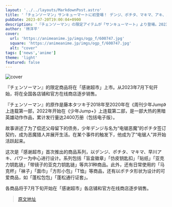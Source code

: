 ```yaml
---
layout: '../../layouts/MarkdownPost.astro'
title: '「チェンソーマン」サンキューマートに初登場！ デンジ、ポチタ、マキマ、アキ、パワーらをデザインした31アイテム展開'
pubDate: 2023-07-20T19:00:04+0900
description: '『チェンソーマン』の限定アイテムが「サンキューマート」より登場。2023年7月下旬より全国の店舗および公式オンラインショップで順次販売開始となる。'
author: '林洋平'
cover:
  url: 'https://animeanime.jp/imgs/ogp_f/600747.jpg'
  square: 'https://animeanime.jp/imgs/ogp_f/600747.jpg'
  alt: "cover"
tags: ['news','anime']
theme: 'light'
featured: false
---
```


![cover](https://animeanime.jp/imgs/ogp_f/600747.jpg)

『チェンソーマン』的限定商品将在「感谢超市」上市。从2023年7月下旬开始，将在全国各店铺和官方在线商店逐步销售。

『チェンソーマン』的原作是藤本タツキ于2018年至2020年在《周刊少年Jump》上连载第一部，2022年开始在《少年Jump+》上连载第二部，是一部大热的黑暗英雄动作作品，累计发行量达2400万册（包括电子版）。

故事讲述了为了偿还父母留下的债务，少年デンジ与名为“电锯恶魔”的ポチタ签订契约，成为恶魔猎人并展开生活。在某个事件的触发下，他成为了“电锯人”并开始活跃起来。

这次是「感谢超市」首次推出的商品系列，以デンジ、ポチタ、マキマ、早川アキ、パワー为中心进行设计。系列包括「盲盒徽章」「仿皮钥匙扣」「贴纸」「亚克力钥匙链」「带镜子的亚克力钥匙链」等共31种商品。此外，还有日常使用的「马克杯」「袜子」「面巾」「方形小包」「T恤」等商品，还有以ポチタ形状为设计的可爱商品，如「蓬松包包」「蓬松通行证套」。

各商品将于7月下旬开始在「感谢超市」各店铺和官方在线商店逐步销售。

>[原文地址](https://animeanime.jp/article/2023/07/20/78723.html)  